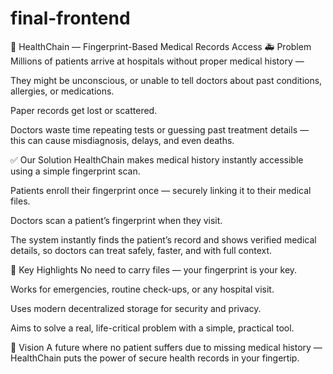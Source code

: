 # final-frontend


📌 HealthChain — Fingerprint-Based Medical Records Access
🚑 Problem
Millions of patients arrive at hospitals without proper medical history —

They might be unconscious, or unable to tell doctors about past conditions, allergies, or medications.

Paper records get lost or scattered.

Doctors waste time repeating tests or guessing past treatment details — this can cause misdiagnosis, delays, and even deaths.

✅ Our Solution
HealthChain makes medical history instantly accessible using a simple fingerprint scan.

Patients enroll their fingerprint once — securely linking it to their medical files.

Doctors scan a patient’s fingerprint when they visit.

The system instantly finds the patient’s record and shows verified medical details, so doctors can treat safely, faster, and with full context.

🎯 Key Highlights
No need to carry files — your fingerprint is your key.

Works for emergencies, routine check-ups, or any hospital visit.

Uses modern decentralized storage for security and privacy.

Aims to solve a real, life-critical problem with a simple, practical tool.

🌟 Vision
A future where no patient suffers due to missing medical history —
HealthChain puts the power of secure health records in your fingertip.


